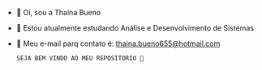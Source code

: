 - 👋 Oi, sou a Thaina Bueno 
- 👀 Estou atualmente estudando Análise e Desenvolvimento de Sistemas 
- 🤳 Meu e-mail parq contato é: thaina.bueno655@hotmail.com 

      SEJA BEM VINDO AO MEU REPOSITÓRIO 💖
